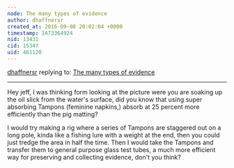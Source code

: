 ```yaml
---
node: The many types of evidence
author: dhaffnersr
created_at: 2016-09-08 20:02:04 +0000
timestamp: 1473364924
nid: 13431
cid: 15347
uid: 461120
---
```




[dhaffnersr](../profile/dhaffnersr) replying to: [The many types of evidence](../notes/warren/09-08-2016/the-many-types-of-evidence)

----
Hey jeff, I was thinking form looking at the picture were you are soaking up the oil slick from the water's surface, did you know that using super absorbing Tampons (feminine napkins,) absorb at 25 percent more efficiently than the pig matting?

I would try making a rig where a series of Tampons are staggered out on a long pole, kinda like a fishing lure with a weight at the end, then you could just tredge the area in half the time. Then I would take the Tampons and transfer them to general purpose glass test tubes, a much more efficient way for preserving and collecting evidence, don't you think? 